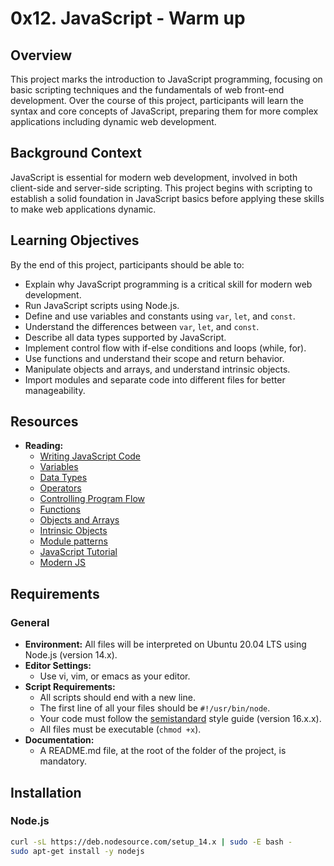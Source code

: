 # 0x12. JavaScript - Warm up

## Overview

This project marks the introduction to JavaScript programming, focusing on basic scripting techniques and the fundamentals of web front-end development. Over the course of this project, participants will learn the syntax and core concepts of JavaScript, preparing them for more complex applications including dynamic web development.

## Background Context

JavaScript is essential for modern web development, involved in both client-side and server-side scripting. This project begins with scripting to establish a solid foundation in JavaScript basics before applying these skills to make web applications dynamic.

## Learning Objectives

By the end of this project, participants should be able to:

- Explain why JavaScript programming is a critical skill for modern web development.
- Run JavaScript scripts using Node.js.
- Define and use variables and constants using `var`, `let`, and `const`.
- Understand the differences between `var`, `let`, and `const`.
- Describe all data types supported by JavaScript.
- Implement control flow with if-else conditions and loops (while, for).
- Use functions and understand their scope and return behavior.
- Manipulate objects and arrays, and understand intrinsic objects.
- Import modules and separate code into different files for better manageability.

## Resources

- **Reading:**
  - [Writing JavaScript Code](#)
  - [Variables](#)
  - [Data Types](#)
  - [Operators](#)
  - [Controlling Program Flow](#)
  - [Functions](#)
  - [Objects and Arrays](#)
  - [Intrinsic Objects](#)
  - [Module patterns](#)
  - [JavaScript Tutorial](#)
  - [Modern JS](#)

## Requirements

### General

- **Environment:** All files will be interpreted on Ubuntu 20.04 LTS using Node.js (version 14.x).
- **Editor Settings:**
  - Use vi, vim, or emacs as your editor.
- **Script Requirements:**
  - All scripts should end with a new line.
  - The first line of all your files should be `#!/usr/bin/node`.
  - Your code must follow the [semistandard](https://github.com/standard/semistandard) style guide (version 16.x.x).
  - All files must be executable (`chmod +x`).
- **Documentation:**
  - A README.md file, at the root of the folder of the project, is mandatory.

## Installation

### Node.js

```bash
curl -sL https://deb.nodesource.com/setup_14.x | sudo -E bash -
sudo apt-get install -y nodejs
